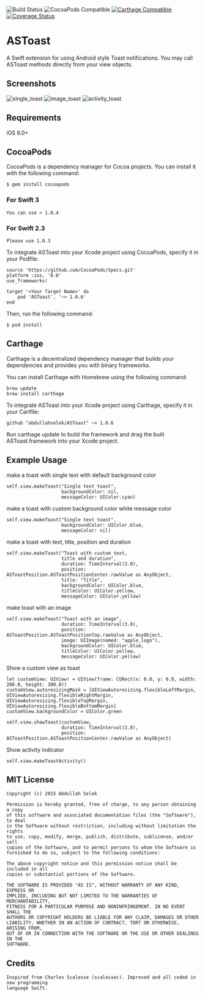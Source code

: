 ![Build Status](https://travis-ci.org/abdullahselek/ASToast.svg?branch=master)
![CocoaPods Compatible](https://img.shields.io/cocoapods/v/ASToast.svg)
[![Carthage Compatible](https://img.shields.io/badge/Carthage-compatible-4BC51D.svg?style=flat)](https://github.com/Carthage/Carthage)
[![Coverage Status](https://coveralls.io/repos/github/abdullahselek/ASToast/badge.svg?branch=master)](https://coveralls.io/github/abdullahselek/ASToast?branch=master)

# ASToast
A Swift extension for using Android style Toast notifications. You may call ASToast methods directly from your view objects.

## Screenshots

![single_toast](https://github.com/abdullahselek/ASToast/blob/master/images/astoast_singletoast.png)
![image_toast](https://github.com/abdullahselek/ASToast/blob/master/images/astoast_image_title_text_toast.png)
![activity_toast](https://github.com/abdullahselek/ASToast/blob/master/images/astoast_activity.png)

## Requirements
iOS 8.0+

## CocoaPods

CocoaPods is a dependency manager for Cocoa projects. You can install it with the following command:
```	
$ gem install cocoapods
```

### For Swift 3
```
You can use > 1.0.4
```
### For Swift 2.3
```
Please use 1.0.3
```

To integrate ASToast into your Xcode project using CocoaPods, specify it in your Podfile:
```
source 'https://github.com/CocoaPods/Specs.git'
platform :ios, '8.0'
use_frameworks!

target '<Your Target Name>' do
    pod 'ASToast', '~> 1.0.6'
end
```
Then, run the following command:
```
$ pod install
```
## Carthage

Carthage is a decentralized dependency manager that builds your dependencies and provides you with binary frameworks.

You can install Carthage with Homebrew using the following command:

```
brew update
brew install carthage
```

To integrate ASToast into your Xcode project using Carthage, specify it in your Cartfile:

```
github "abdullahselek/ASToast" ~> 1.0.6
```

Run carthage update to build the framework and drag the built ASToast.framework into your Xcode project.

## Example Usage

make a toast with single text with default background color
```
self.view.makeToast("Single text toast",
					backgroundColor: nil,
					messageColor: UIColor.cyan)
```
make a toast with custom background color white message color
```
self.view.makeToast("Single text toast",
					backgroundColor: UIColor.blue,
					messageColor: nil)
```
make a toast with text, title, position and duration
```
self.view.makeToast("Toast with custom text,
					title and duration",
					duration: TimeInterval(3.0),
					position: ASToastPosition.ASToastPositionCenter.rawValue as AnyObject,
					title: "Title",
					backgroundColor: UIColor.blue,
					titleColor: UIColor.yellow,
					messageColor: UIColor.yellow)
``` 	
make toast with an image
```
self.view.makeToast("Toast with an image",
					duration: TimeInterval(3.0),
					position: ASToastPosition.ASToastPositionTop.rawValue as AnyObject,
					image: UIImage(named: "apple_logo"),
					backgroundColor: UIColor.blue,
					titleColor: UIColor.yellow,
					messageColor: UIColor.yellow)
```	
Show a custom view as toast
```
let customView: UIView! = UIView(frame: CGRect(x: 0.0, y: 0.0, width: 200.0, height: 300.0))
customView.autoresizingMask = [UIViewAutoresizing.flexibleLeftMargin, UIViewAutoresizing.flexibleRightMargin, UIViewAutoresizing.flexibleTopMargin, UIViewAutoresizing.flexibleBottomMargin]
customView.backgroundColor = UIColor.green

self.view.showToast(customView,
					duration: TimeInterval(3.0),
					position: ASToastPosition.ASToastPositionCenter.rawValue as AnyObject)
```
	
Show activity indicator
```
self.view.makeToastActivity()
```
	
## MIT License
```
Copyright (c) 2015 Abdullah Selek

Permission is hereby granted, free of charge, to any person obtaining a copy
of this software and associated documentation files (the "Software"), to deal
in the Software without restriction, including without limitation the rights
to use, copy, modify, merge, publish, distribute, sublicense, and/or sell
copies of the Software, and to permit persons to whom the Software is
furnished to do so, subject to the following conditions:

The above copyright notice and this permission notice shall be included in all
copies or substantial portions of the Software.

THE SOFTWARE IS PROVIDED "AS IS", WITHOUT WARRANTY OF ANY KIND, EXPRESS OR
IMPLIED, INCLUDING BUT NOT LIMITED TO THE WARRANTIES OF MERCHANTABILITY,
FITNESS FOR A PARTICULAR PURPOSE AND NONINFRINGEMENT. IN NO EVENT SHALL THE
AUTHORS OR COPYRIGHT HOLDERS BE LIABLE FOR ANY CLAIM, DAMAGES OR OTHER
LIABILITY, WHETHER IN AN ACTION OF CONTRACT, TORT OR OTHERWISE, ARISING FROM,
OUT OF OR IN CONNECTION WITH THE SOFTWARE OR THE USE OR OTHER DEALINGS IN THE
SOFTWARE.
```

## Credits
```
Inspired from Charles Scalesse (scalessec). Improved and all coded in new programming 
language Swift.
```
	


